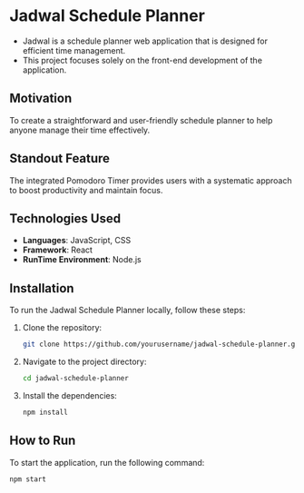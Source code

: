 # Jadwal Schedule Planner
- Jadwal is a schedule planner web application that is designed for efficient time management. 
- This project focuses solely on the front-end development of the application.

## Motivation

To create a straightforward and user-friendly schedule planner to help anyone manage their time effectively.

## Standout Feature

The integrated Pomodoro Timer provides users with a systematic approach to boost productivity and maintain focus.

## Technologies Used

- **Languages**: JavaScript, CSS
- **Framework**: React
- **RunTime Environment**: Node.js

## Installation

To run the Jadwal Schedule Planner locally, follow these steps:

1. Clone the repository:

    ```bash
    git clone https://github.com/yourusername/jadwal-schedule-planner.git
    ```

2. Navigate to the project directory:

    ```bash
    cd jadwal-schedule-planner
    ```

3. Install the dependencies:

    ```bash
    npm install
    ```

## How to Run

To start the application, run the following command:

```bash
npm start
